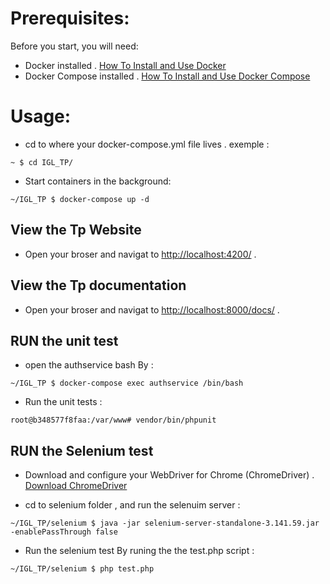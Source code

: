 # Prerequisites:
Before you start, you will need:
- Docker installed .  [How To Install and Use Docker](https://docs.docker.com/install/)
- Docker Compose installed . [How To Install and Use Docker Compose](https://docs.docker.com/compose/install/)

# Usage:

- cd to where your docker-compose.yml file lives . 
exemple :
```console
~ $ cd IGL_TP/
```

- Start containers in the background: 
```console
~/IGL_TP $ docker-compose up -d
```
## View the Tp Website

- Open your broser and navigat to [http://localhost:4200/](http://localhost:4200/) . 

## View the Tp documentation

- Open your broser and navigat to [http://localhost:8000/docs/](http://localhost:8000/docs/) .

## RUN the unit test

- open the authservice bash By :
```console
~/IGL_TP $ docker-compose exec authservice /bin/bash
```

- Run the unit tests : 
```console
root@b348577f8faa:/var/www# vendor/bin/phpunit 
```

## RUN the Selenium test
- Download and configure your WebDriver for Chrome (ChromeDriver) . [Download ChromeDriver](https://sites.google.com/a/chromium.org/chromedriver/downloads)

- cd to selenium folder , and run the selenuim server :
```console
~/IGL_TP/selenium $ java -jar selenium-server-standalone-3.141.59.jar -enablePassThrough false
```

- Run the selenium test By runing the the test.php script : 
```console
~/IGL_TP/selenium $ php test.php
```